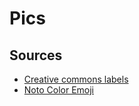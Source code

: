 # Pics

## Sources

* [Creative commons labels](https://creativecommons.org/about/downloads/)
* [Noto Color Emoji](https://commons.wikimedia.org/wiki/Category:Noto_Color_Emoji_Nougat)
